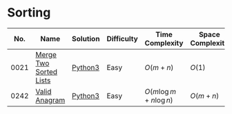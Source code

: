 # Sorting

| No.  | Name  | Solution | Difficulty | Time Complexity | Space Complexity |
| --- | --- | --- | --- | --- | --- |
| 0021 | [Merge Two Sorted Lists](https://leetcode.com/problems/merge-two-sorted-lists/) | [Python3](hhttps://leetcode.com/problems/merge-two-sorted-lists/solutions/4022871/merge-two-sorted-lists-python-easy-explanations/) | Easy | $O(m + n)$ | $O(1)$ |
| 0242 | [Valid Anagram](https://leetcode.com/problems/valid-anagram/) | [Python3](https://leetcode.com/problems/valid-anagram/solutions/4074888/valid-anagram-python-easy-explanations/) | Easy | $O(m \log m + n \log n)$ | $O(m + n)$ |

